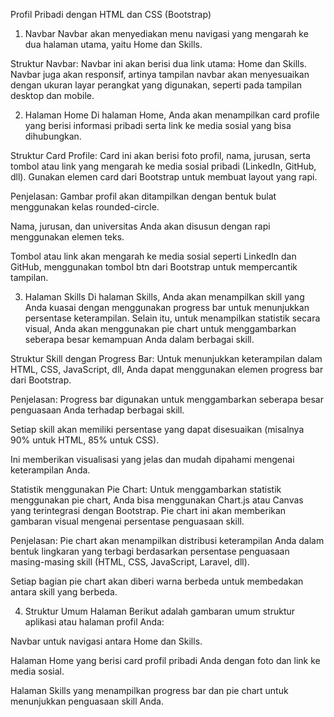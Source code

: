 Profil Pribadi dengan HTML dan CSS (Bootstrap)
1. Navbar
Navbar akan menyediakan menu navigasi yang mengarah ke dua halaman utama, yaitu Home dan Skills.

Struktur Navbar:
Navbar ini akan berisi dua link utama: Home dan Skills. Navbar juga akan responsif, artinya tampilan navbar akan menyesuaikan dengan ukuran layar perangkat yang digunakan, seperti pada tampilan desktop dan mobile.

2. Halaman Home
Di halaman Home, Anda akan menampilkan card profile yang berisi informasi pribadi serta link ke media sosial yang bisa dihubungkan.

Struktur Card Profile:
Card ini akan berisi foto profil, nama, jurusan, serta tombol atau link yang mengarah ke media sosial pribadi (LinkedIn, GitHub, dll). Gunakan elemen card dari Bootstrap untuk membuat layout yang rapi.

Penjelasan:
Gambar profil akan ditampilkan dengan bentuk bulat menggunakan kelas rounded-circle.

Nama, jurusan, dan universitas Anda akan disusun dengan rapi menggunakan elemen teks.

Tombol atau link akan mengarah ke media sosial seperti LinkedIn dan GitHub, menggunakan tombol btn dari Bootstrap untuk mempercantik tampilan.

3. Halaman Skills
Di halaman Skills, Anda akan menampilkan skill yang Anda kuasai dengan menggunakan progress bar untuk menunjukkan persentase keterampilan. Selain itu, untuk menampilkan statistik secara visual, Anda akan menggunakan pie chart untuk menggambarkan seberapa besar kemampuan Anda dalam berbagai skill.

Struktur Skill dengan Progress Bar:
Untuk menunjukkan keterampilan dalam HTML, CSS, JavaScript, dll, Anda dapat menggunakan elemen progress bar dari Bootstrap.

Penjelasan:
Progress bar digunakan untuk menggambarkan seberapa besar penguasaan Anda terhadap berbagai skill.

Setiap skill akan memiliki persentase yang dapat disesuaikan (misalnya 90% untuk HTML, 85% untuk CSS).

Ini memberikan visualisasi yang jelas dan mudah dipahami mengenai keterampilan Anda.

Statistik menggunakan Pie Chart:
Untuk menggambarkan statistik menggunakan pie chart, Anda bisa menggunakan Chart.js atau Canvas yang terintegrasi dengan Bootstrap. Pie chart ini akan memberikan gambaran visual mengenai persentase penguasaan skill.

Penjelasan:
Pie chart akan menampilkan distribusi keterampilan Anda dalam bentuk lingkaran yang terbagi berdasarkan persentase penguasaan masing-masing skill (HTML, CSS, JavaScript, Laravel, dll).

Setiap bagian pie chart akan diberi warna berbeda untuk membedakan antara skill yang berbeda.

4. Struktur Umum Halaman
Berikut adalah gambaran umum struktur aplikasi atau halaman profil Anda:

Navbar untuk navigasi antara Home dan Skills.

Halaman Home yang berisi card profil pribadi Anda dengan foto dan link ke media sosial.

Halaman Skills yang menampilkan progress bar dan pie chart untuk menunjukkan penguasaan skill Anda.